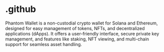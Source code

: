 # .github
Phantom Wallet is a non-custodial crypto wallet for Solana and Ethereum, designed for easy management of tokens, NFTs, and decentralized applications (dApps). It offers a user-friendly interface, secure private key management, and features like staking, NFT viewing, and multi-chain support for seamless asset handling.
